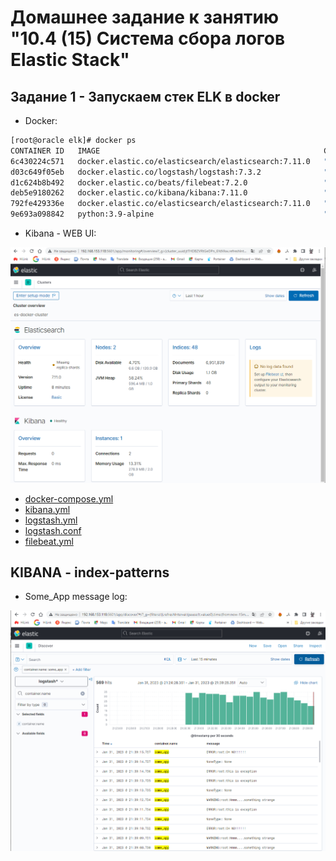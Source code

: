 # Домашнее задание к занятию "10.4 (15) Система сбора логов Elastic Stack"

## Задание 1 - Запускаем стек ELK в docker

- Docker:

```bash
[root@oracle elk]# docker ps
CONTAINER ID   IMAGE                                                  COMMAND                  CREATED         STATUS          PORTS                                                                                            NAMES
6c430224c571   docker.elastic.co/elasticsearch/elasticsearch:7.11.0   "/bin/tini -- /usr/l…"   9 minutes ago   Up 9 minutes    0.0.0.0:9200->9200/tcp   es-hot
d03c649f05eb   docker.elastic.co/logstash/logstash:7.3.2              "/usr/local/bin/dock…"   3 hours ago     Up 10 minutes   0.0.0.0:5046->5046/tcp   logstash
d1c624b8b492   docker.elastic.co/beats/filebeat:7.2.0                 "/usr/local/bin/dock…"   4 hours ago     Up 10 minutes                            filebeat
deb5e9180262   docker.elastic.co/kibana/kibana:7.11.0                 "/bin/tini -- /usr/l…"   27 hours ago    Up 10 minutes   0.0.0.0:5601->5601/tcp   kibana
792fe429336e   docker.elastic.co/elasticsearch/elasticsearch:7.11.0   "/bin/tini -- /usr/l…"   3 days ago      Up 10 minutes   9200/tcp, 9300/tcp       es-warm
9e693a098842   python:3.9-alpine                                      "python3 /opt/run.py"    3 days ago      Up 10 minutes                            some_app
```

- Kibana - WEB UI:

<img src="img/HW 10.4 ELK WEB UI.png"/>

- [docker-compose.yml](elk/docker-compose.yml)
- [kibana.yml](elk/kibana.yml)
- [logstash.yml](elk/logstash.yml)
- [logstash.conf](elk/logstash.conf)
- [filebeat.yml](elk/filebeat.yml)

## KIBANA - index-patterns

- Some_App message log:

<img src="img/HW 10.4 ELK some_app message.png"/>
